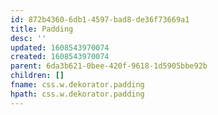 ```yaml
---
id: 872b4360-6db1-4597-bad8-de36f73669a1
title: Padding
desc: ''
updated: 1608543970074
created: 1608543970074
parent: 6da3b621-0bee-420f-9618-1d5905bbe92b
children: []
fname: css.w.dekorator.padding
hpath: css.w.dekorator.padding
---
```



